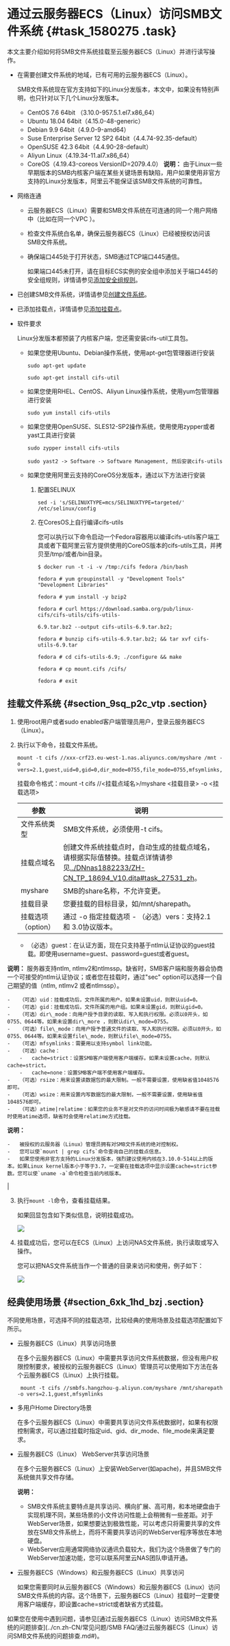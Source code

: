 # 通过云服务器ECS（Linux）访问SMB文件系统 {#task_1580275 .task}

本文主要介绍如何将SMB文件系统挂载至云服务器ECS（Linux）并进行读写操作。

-   在需要创建文件系统的地域，已有可用的云服务器ECS（Linux）。

    SMB文件系统现在官方支持如下的Linux分发版本，本文中，如果没有特别声明，也只针对以下几个Linux分发版本。

    -   CentOS 7.6 64bit （3.10.0-957.5.1.el7.x86\_64）
    -   Ubuntu 18.04 64bit（4.15.0-48-generic）
    -   Debian 9.9 64bit（4.9.0-9-amd64）
    -   Suse Enterprise Server 12 SP2 64bit（4.4.74-92.35-default）
    -   OpenSUSE 42.3 64bit（4.4.90-28-default）
    -   Aliyun Linux（4.19.34-11.al7.x86\_64）
    -   CoreOS（4.19.43-coreos VersionID=2079.4.0）
    **说明：** 由于Linux一些早期版本的SMB内核客户端在某些关键场景有缺陷，用户如果使用非官方支持的Linux分发版本，阿里云不能保证该SMB文件系统的可靠性。

-   网络连通
    -   云服务器ECS（Linux）需要和SMB文件系统在可连通的同一个用户网络中（比如在同一个VPC ）。
    -   检查文件系统白名单，确保云服务器ECS（Linux）已经被授权访问该SMB文件系统。
    -   确保端口445处于打开状态，SMB通过TCP端口445通信。

        如果端口445未打开，请在目标ECS实例的安全组中添加关于端口445的安全组规则，详情请参见[添加安全组规则](../../../../../cn.zh-CN/安全/安全组/添加安全组规则.md#)。

-   已创建SMB文件系统，详情请参见[创建文件系统](../cn.zh-CN/控制台用户指南/管理文件系统.md#section_5jo_0kj_jn5)。
-   已添加挂载点，详情请参见[添加挂载点](../cn.zh-CN/控制台用户指南/管理挂载点.md#section_6xi_a3u_zkq)。
-   软件要求

    Linux分发版本都预装了内核客户端，您还需安装cifs-util工具包。

    -   如果您使用Ubuntu、Debian操作系统，使用apt-get包管理器进行安装

        ``` {#codeblock_c8u_ftu_es6}
        sudo apt-get update
        ```

        ``` {#codeblock_rup_brf_b4w}
        sudo apt-get install cifs-util
        ```

    -   如果您使用RHEL、CentOS、Aliyun Linux操作系统，使用yum包管理器进行安装

        ``` {#codeblock_gky_h2e_tru}
        sudo yum install cifs-utils
        ```

    -   如果您使用OpenSUSE、SLES12-SP2操作系统，使用使用zypper或者yast工具进行安装

        ``` {#codeblock_hhe_4l0_iys}
        sudo zypper install cifs-utils
        ```

        ``` {#codeblock_nrd_vqh_i04}
        sudo yast2 -> Software -> Software Management, 然后安装cifs-utils
        ```

    -   如果您使用阿里云支持的CoreOS分发版本，通过以下方法进行安装
        1.  配置SELINUX

            ``` {#codeblock_jeh_t1b_bne}
            sed -i 's/SELINUXTYPE=mcs/SELINUXTYPE=targeted/' /etc/selinux/config
            ```

        2.  在CoresOS上自行编译cifs-utils

            您可以执行以下命令启动一个Fedora容器用以编译cifs-utils客户端工具或者下载阿里云官方提供使用的CoreOS版本的cifs-utils工具，并拷贝至/tmp/或者/bin目录。

            ``` {#codeblock_c06_e3c_u73}
            $ docker run -t -i -v /tmp:/cifs fedora /bin/bash
            
            fedora # yum groupinstall -y "Development Tools" "Development Libraries"
            
            fedora # yum install -y bzip2
            
            fedora # curl https://download.samba.org/pub/linux-cifs/cifs-utils/cifs-utils-
            
            6.9.tar.bz2 --output cifs-utils-6.9.tar.bz2;
            
            fedora # bunzip cifs-utils-6.9.tar.bz2; && tar xvf cifs-utils-6.9.tar
            
            fedora # cd cifs-utils-6.9; ./configure && make
            
            fedora # cp mount.cifs /cifs/
            
            fedora # exit
            ```


## 挂载文件系统 {#section_9sq_p2c_vtp .section}

1.  使用root用户或者sudo enabled客户端管理员用户，登录云服务器ECS（Linux）。
2.  执行以下命令，挂载文件系统。 

    ``` {#codeblock_en5_7p9_l8v}
    mount -t cifs //xxx-crf23.eu-west-1.nas.aliyuncs.com/myshare /mnt -o vers=2.1,guest,uid=0,gid=0,dir_mode=0755,file_mode=0755,mfsymlinks,cache=strict,rsize=1048576,wsize=1048576
    ```

    挂载命令格式：mount -t cifs //<挂载点域名\>/myshare <挂载目录\> -o <挂载选项\>

    |参数|说明|
    |--|--|
    |文件系统类型|SMB文件系统，必须使用-t cifs。|
    |挂载点域名|创建文件系统挂载点时，自动生成的挂载点域名，请根据实际值替换。挂载点详情请参见[../DNnas1882233/ZH-CN\_TP\_18694\_V10.dita\#task\_27531\_zh](../DNnas1882233/ZH-CN_TP_18694_V10.dita#task_27531_zh)。|
    |myshare|SMB的share名称，不允许变更。|
    |挂载目录|您要挂载的目标目录，如/mnt/sharepath。|
    |挂载选项（option）|通过 -o 指定挂载选项     -   （必选）vers：支持2.1 和 3.0协议版本。
    -   （必选）guest：在认证方面，现在只支持基于ntlm认证协议的guest挂载。即使用username=guest、password=guest或者guest。

**说明：** 服务器支持ntlm, ntlmv2和ntlmssp。缺省时，SMB客户端和服务器会协商一个可接受的ntlm认证协议；或者您在挂载时，通过"sec" option可以选择一个自己期望的值（ntlm, ntlmv2 或者ntlmssp）。

    -   （可选）uid：挂载成功后，文件所属的用户。如果未设置uid，则默认uid=0。
    -   （可选）gid：挂载成功后，文件所属的用户组。如果未设置gid，则默认gid=0。
    -   （可选）dir\_mode：向用户授予目录的读取、写入和执行权限。必须以0开头，如0755、0644等。如果未设置dir\_more ，则默认dir\_mode=0755。
    -   （可选）file\_mode：向用户授予普通文件的读取、写入和执行权限。必须以0开头，如0755、0644等。如果未设置file\_mode，则默认file\_mode=0755。
    -   （可选）mfsymlinks：需要用以支持symbol link功能。
    -   （可选）cache：
        -   cache=strict：设置SMB客户端使用客户端缓存。如果未设置cache，则默认cache=strict。
        -   cache=none：设置SMB客户端不使用客户端缓存。
    -   （可选）rsize：用来设置读数据包的最大限制。一般不需要设置，使用缺省值1048576即可。
    -   （可选）wsize：用来设置内写数据包的最大限制，一般不需要设置，使用缺省值1048576即可。
    -   （可选）atime|relatime：如果您的业务不是对文件的访问时间极为敏感请不要在挂载时使用atime选项，缺省时会使用relatime方式挂载。
 **说明：** 

    -   被授权的云服务器（Linux）管理员拥有对SMB文件系统的绝对控制权。
    -   您可以使`mount | grep cifs`命令查询自己的挂载点信息。
    -   如果您使用非官方支持的Linux分发版本，强烈建议使用内核在3.10.0-514以上的版本。如果Linux kernel版本小于等于3.7，一定要在挂载选项中显示设置cache=strict参数。您可以使`uname -a`命令检查当前内核版本。
 |

3.  执行`mount -l`命令，查看挂载结果。 

    如果回显包含如下类似信息，说明挂载成功。

    ![](http://static-aliyun-doc.oss-cn-hangzhou.aliyuncs.com/assets/img/1253385/156531415354720_zh-CN.png)

4.  挂载成功后，您可以在ECS（Linux）上访问NAS文件系统，执行读取或写入操作。 

    您可以把NAS文件系统当作一个普通的目录来访问和使用，例子如下：

    ![](http://static-aliyun-doc.oss-cn-hangzhou.aliyuncs.com/assets/img/18690/156531415354347_zh-CN.png)


## 经典使用场景 {#section_6xk_1hd_bzj .section}

不同使用场景，可选择不同的挂载选项，比较经典的使用场景及挂载选项配置如下所示。

-   云服务器ECS（Linux）共享访问场景

    在多个云服务器ECS（Linux）中需要共享访问文件系统数据，但没有用户权限控制要求，被授权的云服务器ECS（Linux）管理员可以使用如下方法在各个云服务器ECS（Linux）上执行挂载。

    ``` {#codeblock_bbm_mfx_4i6}
     mount -t cifs //smbfs.hangzhou-g.aliyun.com/myshare /mnt/sharepath -o vers=2.1,guest,mfsymlinks
    ```

-   多用户Home Directory场景

    在多个云服务器ECS（Linux）中需要共享访问文件系统数据时，如果有权限控制需求，可以通过挂载时指定uid、gid、dir\_mode、file\_mode来满足要求。

-   云服务器ECS（Linux） WebServer共享访问场景

    在多个云服务器ECS（Linux）上安装WebServer\(如apache\)，并且SMB文件系统做共享文件存储。

    **说明：** 

    -   SMB文件系统主要特点是共享访问、横向扩展、高可用，和本地硬盘由于实现机理不同，某些场景的小文件访问性能上会稍微有一些差距。对于WebServer场景，如果想要达到极致性能，可以考虑只将需要共享的文件放在SMB文件系统上，而将不需要共享访问的WebServer程序等放在本地硬盘。
    -   WebServer应用通常网络协议通讯负载较大，我们为这个场景做了专门的WebServer加速功能，您可以联系阿里云NAS团队申请开通。
-   云服务器ECS（Windows）和云服务器ECS（Linux）共享访问

    如果您需要同时从云服务器ECS（Windows）和云服务器ECS（Linux）访问SMB文件系统的内容。这个场景下，云服务器ECS（Linux）挂载时一定要使用客户端缓存，即设置cache=strict或者缺省方式挂载。


如果您在使用中遇到问题，请参见[通过云服务器ECS（Linux）访问SMB文件系统的问题排查](../cn.zh-CN/常见问题/SMB FAQ/通过云服务器ECS（Linux）访问SMB文件系统的问题排查.md#)。

